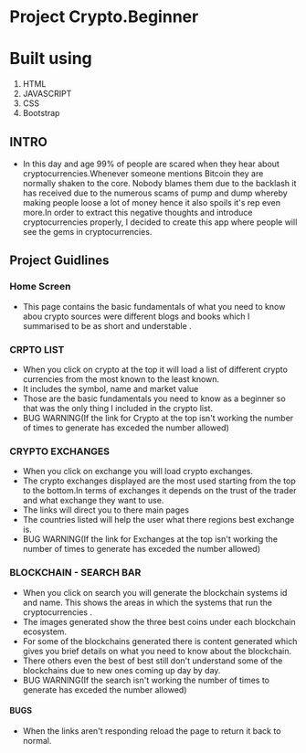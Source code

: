 # Project Crypto.Beginner

# Built using

<ol>
<li>HTML</li>
<li>JAVASCRIPT</li>
<li>CSS</li>
<li>Bootstrap</li>
</ol>


## INTRO 
  * In this day and age 99% of people are scared when they hear about cryptocurrencies.Whenever someone mentions Bitcoin they are normally shaken to the core. Nobody blames them due to the backlash it has received due to the numerous scams of pump and dump whereby making people loose a lot of money hence it  also spoils it's rep even more.In order to extract this negative thoughts and introduce cryptocurrencies properly, I decided to create this app where people will see the gems in cryptocurrencies.

## Project Guidlines

### Home Screen
* This page contains the basic fundamentals of what you need   to  know abou crypto sources were different blogs and books which I summarised to be as short and understable .

### CRPTO LIST
* When you click on crypto at the top it will load a list of different crypto currencies from the most known to the least known.
* It includes the symbol, name and market value
* Those are the basic fundamentals you need to know as a beginner so that was the only thing I included in the crypto list.
* BUG WARNING(If the link for Crypto at the top isn't working the number of times to generate has exceded the number allowed)

### CRYPTO EXCHANGES
* When you click on exchange you will load crypto exchanges.
* The crypto exchanges displayed are the most used starting from the top to the bottom.In terms of exchanges it depends on the trust of the trader and what exchange they want to use.
* The links will direct you to there main pages
* The countries listed will help the user what there regions best exchange is.
* BUG WARNING(If the link for Exchanges at the top isn't working the number of times to generate has exceded the number allowed)

### BLOCKCHAIN - SEARCH BAR
* When you click on search you will generate the blockchain systems id and name. This shows the areas in which the systems that run the cryptocurrencies .
* The images generated show the three best coins under each blockchain ecosystem.
* For some of the blockchains generated there is content generated which gives you brief details on what you need to know about the blockchain.
* There others even the best of best still don't understand some of the blockchains due to new ones coming up day by day.
* BUG WARNING(If the search  isn't working the number of times to generate has exceded the number allowed)

#### BUGS
* When the links aren't responding reload the page to return it back to normal.





   